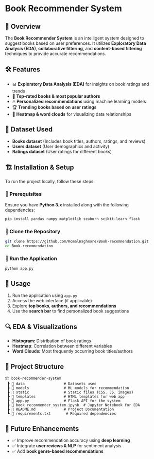# Book Recommender System

## 📌 Overview
The **Book Recommender System** is an intelligent system designed to suggest books based on user preferences. It utilizes **Exploratory Data Analysis (EDA)**, **collaborative filtering**, and **content-based filtering** techniques to provide accurate recommendations.

## 🛠 Features
- 📊 **Exploratory Data Analysis (EDA)** for insights on book ratings and trends
- 📖 **Top-rated books & most popular authors**
- 🔥 **Personalized recommendations** using machine learning models
- 🏆 **Trending books based on user ratings**
- 📌 **Heatmap & word clouds** for visualizing data relationships

## 📂 Dataset Used
- **Books dataset** (Includes book titles, authors, ratings, and reviews)
- **Users dataset** (User demographics and activity)
- **Ratings dataset** (User ratings for different books)

## 🏗 Installation & Setup
To run the project locally, follow these steps:

### 🔹 Prerequisites
Ensure you have **Python 3.x** installed along with the following dependencies:
```bash
pip install pandas numpy matplotlib seaborn scikit-learn flask
```

### 🔹 Clone the Repository
```bash
git clone https://github.com/KomalWaghmore/Book-recommendation.git
cd Book-recommendation
```

### 🔹 Run the Application
```bash
python app.py
```

## 📌 Usage
1. Run the application using `app.py`
2. Access the web interface (if applicable)
3. Explore **top books, authors, and recommendations**
4. Use the **search bar** to find personalized book suggestions

## 🔍 EDA & Visualizations
- **Histogram:** Distribution of book ratings
- **Heatmap:** Correlation between different variables
- **Word Clouds:** Most frequently occurring book titles/authors

## 📁 Project Structure
```
📦 book-recommender-system
 ┣ 📂 data                  # Datasets used
 ┣ 📂 models                # ML models for recommendation
 ┣ 📂 static                # Static files (CSS, JS, images)
 ┣ 📂 templates             # HTML templates for web app
 ┣ 📜 app.py                # Flask API for the system
 ┣ 📜 book_recommender_system.ipynb  # Jupyter Notebook for EDA
 ┣ 📜 README.md             # Project Documentation
 ┗ 📜 requirements.txt       # Required dependencies
```

## 🚀 Future Enhancements
- ✅ Improve recommendation accuracy using **deep learning**
- ✅ Integrate **user reviews & NLP** for sentiment analysis
- ✅ Add **book genre-based recommendations**
